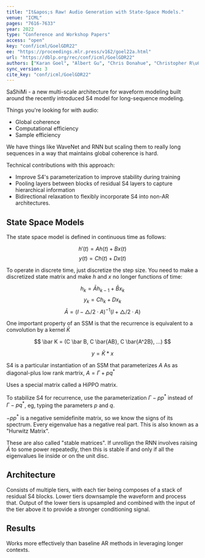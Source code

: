 ```yaml
---
title: "It&apos;s Raw! Audio Generation with State-Space Models."
venue: "ICML"
pages: "7616-7633"
year: 2022
type: "Conference and Workshop Papers"
access: "open"
key: "conf/icml/GoelGDR22"
ee: "https://proceedings.mlr.press/v162/goel22a.html"
url: "https://dblp.org/rec/conf/icml/GoelGDR22"
authors: ["Karan Goel", "Albert Gu", "Chris Donahue", "Christopher R\u00e9"]
sync_version: 3
cite_key: "conf/icml/GoelGDR22"
---
```

SaShiMi - a new multi-scale architecture for waveform modeling built around the recently introduced S4 model for long-sequence modeling.

Things you're looking for with audio:
 - Global coherence
 - Computational efficiency
 - Sample efficiency

We have things like WaveNet and RNN but scaling them to really long sequences in a way that maintains global coherence is hard.

Technical contributions with this approach:
 - Improve S4's parameterization to improve stability during training
 - Pooling layers between blocks of residual S4 layers to capture hierarchical information
 - Bidirectional relaxation to flexibly incorporate S4 into non-AR architectures.

## State Space Models

The state space model is defined in continuous time as follows:

$$
h'(t) = Ah(t) + Bx(t)
$$
$$
y(t) = Ch(t) + Dx(t)
$$

To operate in discrete time, just discretize the step size. You need to make a discretized state matrix and make $h$ and $x$ no longer functions of time:

$$
h_k = \bar Ah_{k - 1} + \bar B x_k
$$
$$
y_k = Ch_k + Dx_k
$$
$$
\bar A = (I - \triangle / 2 \cdot A)^{-1}(I + \triangle/2 \cdot A)
$$

One important property of an SSM is that the recurrence is equivalent to a convolution by a kernel $\bar K$

$$
\bar K = (C \bar B, C \bar{AB}, C \bar{A^2B}, ...)
$$

$$
y = \bar K * x
$$

S4 is a particular instantiation of an SSM that parameterizes $A$ As as diagonal-plus low rank martrix, $A = \Gamma + pq^*$

Uses a special matrix called a HiPPO matrix.

To stabilize S4 for recurrence, use the parameterization $\Gamma - pp^*$ instead of $\Gamma - pq^*$, eg, typing the parameters $p$ and $q$.

$-pp^*$ is a negative semidefinite matrix, so we know the signs of its spectrum. Every eigenvalue has a negative real part. This is also known as a "Hurwitz Matrix".

These are also called "stable matrices". If unrollign the RNN involves raising $\bar {A}$ to some power repeatedly, then this is stable if and only if all the eigenvalues lie inside or on the unit disc.

## Architecture

Consists of multiple tiers, with each tier being composes of a stack of residual S4 blocks. Lower tiers downsample the waveform and process that. Output of the lower tiers is upsampled and combined with the input of the tier above it to provide a stronger conditioning signal.

## Results

Works more effectively than baseline AR methods in leveraging longer contexts.